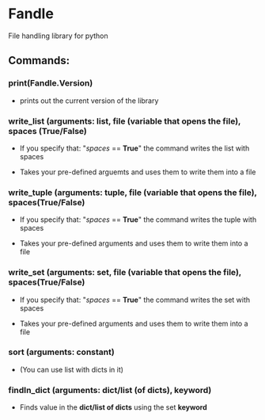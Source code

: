 # Fandle
File handling library for python

## Commands: 
### **print(Fandle.Version)** 

- prints out the current version of the library

### **write_list** (arguments: list, file (variable that opens the file), spaces (True/False)

- If you specify that: "*spaces* == **True**" the command writes the list with spaces

- Takes your pre-defined arguemts and uses them to write them into a file

### **write_tuple** (arguments: tuple, file (variable that opens the file), spaces(True/False)

- If you specify that: "*spaces* == **True**" the command writes the tuple with spaces

- Takes your pre-defined arguments and uses them to write them into a file

### **write_set** (arguments: set, file (variable that opens the file), spaces(True/False)

- If you specify that: "*spaces* == **True**" the command writes the set with spaces

- Takes your pre-defined arguments and uses them to write them into a file

### **sort** (arguments: constant)

- (You can use list with dicts in it)

### **findIn_dict** (arguments: dict/list (of dicts), keyword)

- Finds value in the **dict/list of dicts** using the set **keyword**
